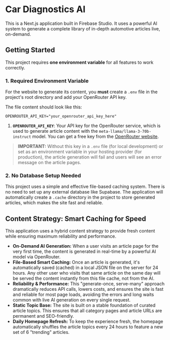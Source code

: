 # Car Diagnostics AI

This is a Next.js application built in Firebase Studio. It uses a powerful AI system to generate a complete library of in-depth automotive articles live, on-demand.

## Getting Started

This project requires **one environment variable** for all features to work correctly.

### 1. Required Environment Variable

For the website to generate its content, you **must** create a `.env` file in the project's root directory and add your OpenRouter API key.

The file content should look like this:
```
OPENROUTER_API_KEY="your_openrouter_api_key_here"
```

1.  **`OPENROUTER_API_KEY`**: Your API key for the OpenRouter service, which is used to generate article content with the `meta-llama/llama-3-70b-instruct` model. You can get a free key from the [OpenRouter website](https://openrouter.ai/).

> **IMPORTANT:** Without this key in a `.env` file (for local development) or set as an environment variable in your hosting provider (for production), the article generation will fail and users will see an error message on the article pages.

### 2. No Database Setup Needed

This project uses a simple and effective file-based caching system. There is no need to set up any external database like Supabase. The application will automatically create a `.cache` directory in the project to store generated articles, which makes the site fast and reliable.

## Content Strategy: Smart Caching for Speed

This application uses a hybrid content strategy to provide fresh content while ensuring maximum reliability and performance.

-   **On-Demand AI Generation:** When a user visits an article page for the very first time, the content is generated in real-time by a powerful AI model via OpenRouter.
-   **File-Based Smart Caching:** Once an article is generated, it's automatically saved (cached) in a local JSON file on the server for 24 hours. Any other user who visits that same article on the same day will be served the content instantly from this file cache, not from the AI.
-   **Reliability & Performance:** This "generate-once, serve-many" approach dramatically reduces API calls, lowers costs, and ensures the site is fast and reliable for most page loads, avoiding the errors and long waits common with live AI generation on every single request.
-   **Static Topic Base:** The site is built on a stable foundation of curated article topics. This ensures that all category pages and article URLs are permanent and SEO-friendly.
-   **Daily Homepage Refresh:** To keep the experience fresh, the homepage automatically shuffles the article topics every 24 hours to feature a new set of 6 "trending" articles.
